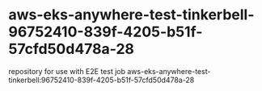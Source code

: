 # aws-eks-anywhere-test-tinkerbell-96752410-839f-4205-b51f-57cfd50d478a-28
repository for use with E2E test job aws-eks-anywhere-test-tinkerbell:96752410-839f-4205-b51f-57cfd50d478a-28
